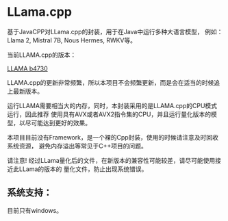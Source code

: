 # LLama.cpp

基于JavaCPP对LLama.cpp的封装，用于在Java中运行多种大语言模型，
例如：Llama 2, Mistral 7B, Nous Hermes, RWKV等。

当前LLAMA.cpp的版本：

[LLAMA b4730](https://github.com/ggml-org/llama.cpp/releases/tag/b4730)

LLAMA.cpp的更新非常频繁，所以本项目不会频繁更新，而是会在适当的时候追上最新版本。

运行LLAMA需要相当大的内存，同时，本封装采用的是LLAMA.cpp的CPU模式运行，因此推荐
使用具有AVX或者AVX2指令集的CPU，并且运行量化版本的模型，以尽可能达到更好的效果。

本项目目前没有Framework，是一个裸的Cpp封装，使用的时候请注意及时回收系统资源，
避免内存溢出等常见于C++项目的问题。

请注意! 经过LLama量化后的文件，在新版本的兼容性可能较差，请尽可能使用接近此LLama的版本的
量化文件，防止出现系统错误。

## 系统支持：

目前只有windows。